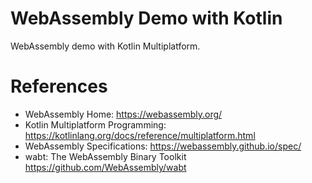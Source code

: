 WebAssembly Demo with Kotlin
============================

WebAssembly demo with Kotlin Multiplatform.


# References

* WebAssembly Home: https://webassembly.org/
* Kotlin Multiplatform Programming: https://kotlinlang.org/docs/reference/multiplatform.html
* WebAssembly Specifications: https://webassembly.github.io/spec/
* wabt: The WebAssembly Binary Toolkit https://github.com/WebAssembly/wabt
